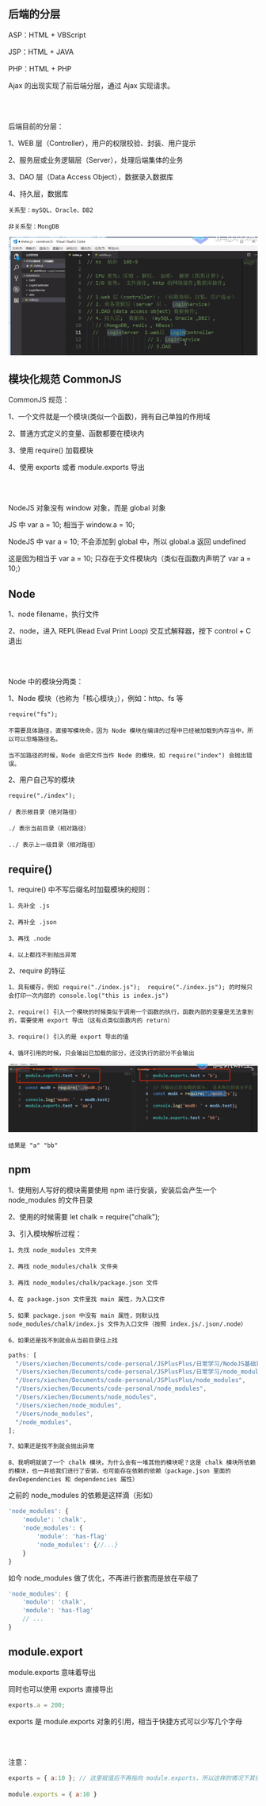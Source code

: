 ## 后端的分层

ASP：HTML + VBScript

JSP：HTML + JAVA

PHP：HTML + PHP

Ajax 的出现实现了前后端分层，通过 Ajax 实现请求。

<br>
<br>

后端目前的分层：

1、WEB 层（Controller），用户的权限校验、封装、用户提示

2、服务层或业务逻辑层（Server），处理后端集体的业务

3、DAO 层（Data Access Object），数据录入数据库

4、持久层，数据库

    关系型：mySQL、Oracle、DB2

    非关系型：MongDB

![img](./imgs/WX20221121-111133.png)

## 模块化规范 CommonJS

CommonJS 规范：

1、一个文件就是一个模块(类似一个函数)，拥有自己单独的作用域

2、普通方式定义的变量、函数都要在模块内

3、使用 require() 加载模块

4、使用 exports 或者 module.exports 导出

<br>
<br>

NodeJS 对象没有 window 对象，而是 global 对象

JS 中 var a = 10; 相当于 window.a = 10;

NodeJS 中 var a = 10; 不会添加到 global 中，所以 global.a 返回 undefined

这是因为相当于 var a = 10; 只存在于文件模块内（类似在函数内声明了 var a = 10;）

## Node

1、node filename，执行文件

2、node，进入 REPL(Read Eval Print Loop) 交互式解释器，按下 control + C 退出

<br>
<br>

Node 中的模块分两类：

1、Node 模块（也称为「核心模块」），例如：http、fs 等

    require("fs");

    不需要具体路径，直接写模块命，因为 Node 模块在编译的过程中已经被加载到内存当中，所以可以忽略路径名。

    当不加路径的时候，Node 会把文件当作 Node 的模块，如 require("index") 会抛出错误。

2、用户自己写的模块

    require("./index");

    / 表示根目录（绝对路径）

    ./ 表示当前目录（相对路径）

    ../ 表示上一级目录（相对路径）

## require()

1、require() 中不写后缀名时加载模块的规则：

    1、先补全 .js

    2、再补全 .json

    3、再找 .node

    4、以上都找不到抛出异常

2、require 的特征

    1、具有缓存，例如 require("./index.js");  require("./index.js"); 的时候只会打印一次内部的 console.log("this is index.js")

    2、require() 引入一个模块的时候类似于调用一个函数的执行，函数内部的变量是无法拿到的，需要使用 export 导出（这有点类似函数内的 return）

    3、require() 引入的是 export 导出的值

    4、循环引用的时候，只会输出已加载的部分，还没执行的部分不会输出

![image](./imgs/WX20221121-143228.png)

    结果是 "a" "bb"

## npm

1、使用别人写好的模块需要使用 npm 进行安装，安装后会产生一个 node_modules 的文件目录

2、使用的时候需要 let chalk = require("chalk");

3、引入模块解析过程：

    1、先找 node_modules 文件夹

    2、再找 node_modules/chalk 文件夹

    3、再找 node_modules/chalk/package.json 文件

    4、在 package.json 文件里找 main 属性，为入口文件

    5、如果 package.json 中没有 main 属性，则默认找 node_modules/chalk/index.js 文件为入口文件（按照 index.js/.json/.node）

    6、如果还是找不到就会从当前目录往上找

```js
paths: [
  "/Users/xiechen/Documents/code-personal/JSPlusPlus/日常学习/NodeJS基础篇/node_modules",
  "/Users/xiechen/Documents/code-personal/JSPlusPlus/日常学习/node_modules",
  "/Users/xiechen/Documents/code-personal/JSPlusPlus/node_modules",
  "/Users/xiechen/Documents/code-personal/node_modules",
  "/Users/xiechen/Documents/node_modules",
  "/Users/xiechen/node_modules",
  "/Users/node_modules",
  "/node_modules",
];
```

    7、如果还是找不到就会抛出异常

    8、我明明就装了一个 chalk 模块，为什么会有一堆其他的模块呢？这是 chalk 模块所依赖的模块，也一并给我们进行了安装，也可能存在依赖的依赖（package.json 里面的 devDependencies 和 dependencies 属性）

之前的 node_modules 的依赖是这样滴（形如）

```js
'node_modules': {
    'module': 'chalk',
    'node_modules': {
        'module': 'has-flag'
        'node_modules': {//...}
    }
}
```

如今 node_modules 做了优化，不再进行嵌套而是放在平级了

```js
'node_modules': {
    'module': 'chalk',
    'module': 'has-flag'
    // ...
}
```

## module.export

module.exports 意味着导出

同时也可以使用 exports 直接导出

```js
exports.a = 200;
```

exports 是 module.exports 对象的引用，相当于快捷方式可以少写几个字母

<br>
<br>

注意：

```js
exports = { a:10 }; // 这里赋值后不再指向 module.exports，所以这样的情况下其他文件是无法拿到 exports 导出的值的

module.exports = { a:10 }
```



